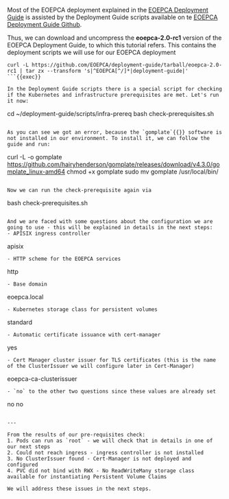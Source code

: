 Most of the EOEPCA deployment explained in the [EOEPCA Deployment Guide](https://eoepca.readthedocs.io/projects/deploy/en/latest/) is assisted by the Deployment Guide scripts available on te [EOEPCA Deployment Guide Github](https://github.com/EOEPCA/deployment-guide/).

Thus, we can download and uncompress the **eoepca-2.0-rc1** version of the EOEPCA Deployment Guide, to which this tutorial refers. This contains the deployment scripts we will use for our EOEPCA deployment

```
curl -L https://github.com/EOEPCA/deployment-guide/tarball/eoepca-2.0-rc1 | tar zx --transform 's|^EOEPCA[^/]*|deployment-guide|'
```{{exec}}

In the Deployment Guide scripts there is a special script for checking if the Kubernetes and infrastructure prerequisites are met. Let's run it now:
```
cd ~/deployment-guide/scripts/infra-prereq
bash check-prerequisites.sh
```{{exec}}

As you can see we got an error, because the `gomplate`{{}} software is not installed in our environment. To install it, we can follow the guide and run:

```
curl -L -o gomplate https://github.com/hairyhenderson/gomplate/releases/download/v4.3.0/gomplate_linux-amd64
chmod +x gomplate
sudo mv gomplate /usr/local/bin/
```{{exec}}

Now we can run the check-prerequisite again via

```
bash check-prerequisites.sh
```{{exec}}

And we are faced with some questions about the configuration we are going to use - this will be explained in details in the next steps:
- APISIX ingress controller
  ```
  apisix
  ```{{exec}}
- HTTP scheme for the EOEPCA services
  ```
  http
  ```{{exec}}
- Base domain
  ```
  eoepca.local
  ```{{exec}}
- Kubernetes storage class for persistent volumes
  ```
  standard
  ```{{exec}}
- Automatic certificate issuance with cert-manager
  ```
  yes
  ```{{exec}}
- Cert Manager cluster issuer for TLS certificates (this is the name of the ClusterIssuer we will configure later in Cert-Manager)
  ```
  eoepca-ca-clusterissuer
  ```{{exec}}
- `no` to the other two questions since these values are already set
  ```
  no
  no
  ```{{exec}}

--- 

From the results of our pre-requisites check:
1. Pods can run as `root` - we will check that in details in one of our next steps
2. Could not reach ingress - ingress controller is not installed
3. No ClusterIssuer found - Cert-Manager is not deployed and configured
4. PVC did not bind with RWX - No ReadWriteMany storage class available for instantiating Persistent Volume Claims

We will address these issues in the next steps.
